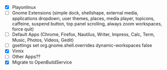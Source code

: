 - [x] Playonlinux
- [ ] Gnome Extensions (simple dock, shellshape, external media, applications dropdown, user themes, places, media player, topicons, caffeine, suspend button, top panel scrolling, always zoom workspaces, force quit)
- [ ] Default Apps (Chrome, Firefox, Nautilus, Writer, Impress, Calc, Term, Music, Photos, Videos, Gedit)
- [ ] gsettings set org.gnome.shell.overrides dynamic-workspaces false
- [x] Vimix
- [ ] Other Apps??
- [x] Migrate to OpenBuildService
